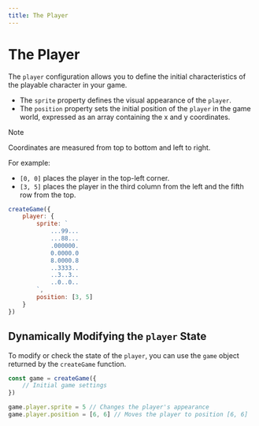 ```yaml
---
title: The Player
---
```


# The Player

The `player` configuration allows you to define the initial characteristics of the playable character in your game.

- The `sprite` property defines the visual appearance of the `player`.
- The `position` property sets the initial position of the `player` in the game world, expressed as an array containing the x and y coordinates.

> [!NOTE]
> Coordinates are measured from top to bottom and left to right.
>
> For example:
>
> - `[0, 0]` places the player in the top-left corner.
> - `[3, 5]` places the player in the third column from the left and the fifth row from the top.

```js
createGame({
	player: {
		sprite: `
			...99...
			...88...
			.000000.
			0.0000.0
			8.0000.8
			..3333..
			..3..3..
			..0..0..
		`,
		position: [3, 5]
	}
})
```

## Dynamically Modifying the `player` State

To modify or check the state of the `player`, you can use the `game` object returned by the `createGame` function.

```js
const game = createGame({
	// Initial game settings
})

game.player.sprite = 5 // Changes the player's appearance
game.player.position = [6, 6] // Moves the player to position [6, 6]
```
